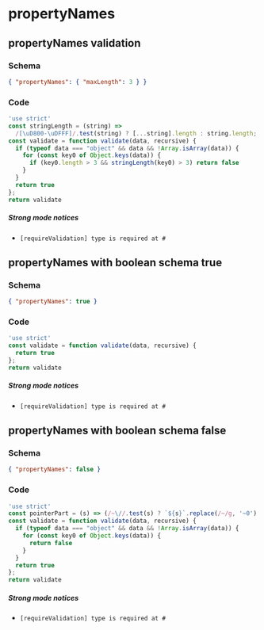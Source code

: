 # propertyNames

## propertyNames validation

### Schema

```json
{ "propertyNames": { "maxLength": 3 } }
```

### Code

```js
'use strict'
const stringLength = (string) =>
  /[\uD800-\uDFFF]/.test(string) ? [...string].length : string.length;
const validate = function validate(data, recursive) {
  if (typeof data === "object" && data && !Array.isArray(data)) {
    for (const key0 of Object.keys(data)) {
      if (key0.length > 3 && stringLength(key0) > 3) return false
    }
  }
  return true
};
return validate
```

##### Strong mode notices

 * `[requireValidation] type is required at #`


## propertyNames with boolean schema true

### Schema

```json
{ "propertyNames": true }
```

### Code

```js
'use strict'
const validate = function validate(data, recursive) {
  return true
};
return validate
```

##### Strong mode notices

 * `[requireValidation] type is required at #`


## propertyNames with boolean schema false

### Schema

```json
{ "propertyNames": false }
```

### Code

```js
'use strict'
const pointerPart = (s) => (/~\//.test(s) ? `${s}`.replace(/~/g, '~0').replace(/\//g, '~1') : s);
const validate = function validate(data, recursive) {
  if (typeof data === "object" && data && !Array.isArray(data)) {
    for (const key0 of Object.keys(data)) {
      return false
    }
  }
  return true
};
return validate
```

##### Strong mode notices

 * `[requireValidation] type is required at #`

